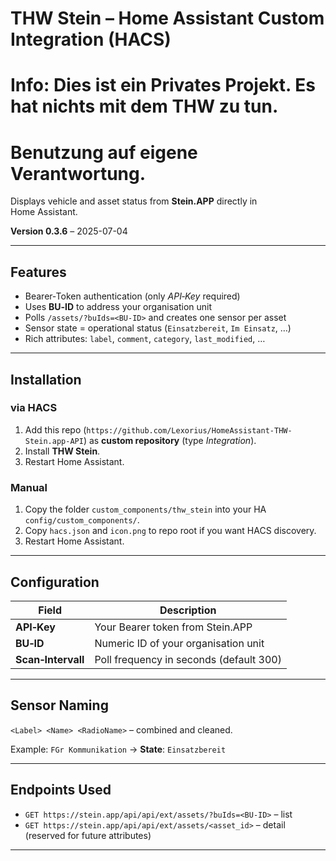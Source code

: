 
# THW Stein – Home Assistant Custom Integration (HACS)
[release-url]: https://github.com/Lexorius/HomeAssistant-THW-Stein.app-API/releases
[release-badge]: https://img.shields.io/github/v/release/Lexorius/HomeAssistant-THW-Stein.app-APIy?style=flat-square

# Info: Dies ist ein Privates Projekt. Es hat nichts mit dem THW zu tun.

# Benutzung auf eigene Verantwortung. 

Displays vehicle and asset status from **Stein.APP** directly in Home Assistant.

**Version 0.3.6** – 2025-07-04 

---

## Features
* Bearer‑Token authentication (only *API‑Key* required)
* Uses **BU‑ID** to address your organisation unit
* Polls `/assets/?buIds=<BU-ID>` and creates one sensor per asset
* Sensor state = operational status (`Einsatzbereit`, `Im Einsatz`, …)
* Rich attributes: `label`, `comment`, `category`, `last_modified`, …

---

## Installation
### via HACS
1. Add this repo (`https://github.com/Lexorius/HomeAssistant-THW-Stein.app-API`) as **custom repository** (type *Integration*).
2. Install **THW Stein**.
3. Restart Home Assistant.

### Manual
1. Copy the folder `custom_components/thw_stein` into your HA `config/custom_components/`.
2. Copy `hacs.json` and `icon.png` to repo root if you want HACS discovery.
3. Restart Home Assistant.

---

## Configuration
| Field | Description |
|-------|-------------|
| **API‑Key** | Your Bearer token from Stein.APP |
| **BU‑ID**  | Numeric ID of your organisation unit |
| **Scan‑Intervall** | Poll frequency in seconds (default 300) |

---

## Sensor Naming
`<Label> <Name> <RadioName>` – combined and cleaned.

Example: `FGr Kommunikation` → **State**: `Einsatzbereit`

---

## Endpoints Used
* `GET https://stein.app/api/api/ext/assets/?buIds=<BU-ID>` – list
* `GET https://stein.app/api/api/ext/assets/<asset_id>` – detail (reserved for future attributes)

---
